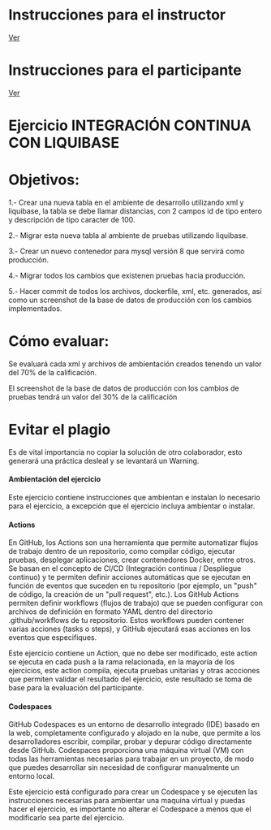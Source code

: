 # **Instrucciones para el instructor**
[Ver](Instrucciones/Readme_instructor.md)


# **Instrucciones para el participante**
[Ver](Instrucciones/Readme_participante.md)



# **Ejercicio INTEGRACIÓN CONTINUA CON LIQUIBASE**

# **Objetivos:**
1.- Crear una nueva tabla en el ambiente de desarrollo utilizando xml y liquibase, la tabla se debe llamar distancias, con 2 campos id de tipo entero y descripción de tipo caracter de 100.

2.- Migrar esta nueva tabla al ambiente de pruebas utilizando liquibase.

3.- Crear un nuevo contenedor para mysql versión 8 que servirá como producción.

4.- Migrar todos los cambios que existenen pruebas hacia producción.

5.- Hacer commit de todos los archivos, dockerfile, xml, etc. generados, así como un screenshot de la base de datos de producción con los cambios implementados.

# **Cómo evaluar:**
Se evaluará cada xml y archivos de ambientación creados tenendo un valor del 70% de la calificación.

El screenshot de la base de datos de producción con los cambios de pruebas tendrá un valor del 30% de la calificación

# Evitar el plagio
Es de vital importancia no copiar la solución de otro colaborador, esto generará una práctica desleal y se levantará un Warning.


#### Ambientación del ejercicio 
Este ejercicio contiene instrucciones que ambientan e instalan lo necesario para el ejercicio, a excepción que el ejercicio incluya ambientar o instalar.

#### Actions
En GitHub, los Actions son una herramienta que permite automatizar flujos de trabajo dentro de un repositorio, como compilar código, ejecutar pruebas, desplegar aplicaciones, crear contenedores Docker, entre otros. Se basan en el concepto de CI/CD (Integración continua / Despliegue continuo) y te permiten definir acciones automáticas que se ejecutan en función de eventos que suceden en tu repositorio (por ejemplo, un "push" de código, la creación de un "pull request", etc.).
Los GitHub Actions permiten definir workflows (flujos de trabajo) que se pueden configurar con archivos de definición en formato YAML dentro del directorio .github/workflows de tu repositorio. Estos workflows pueden contener varias acciones (tasks o steps), y GitHub ejecutará esas acciones en los eventos que especifiques.

Este ejercicio contiene un Action, que no debe ser modificado, este action se ejecuta en cada push a la rama relacionada, en la mayoría de los ejercicios, este action compila, ejecuta pruebas unitarias y otras accciones que permiten validar el resultado del ejercicio, este resultado se toma de base para la evaluación del participante.

#### Codespaces

GitHub Codespaces es un entorno de desarrollo integrado (IDE) basado en la web, completamente configurado y alojado en la nube, que permite a los desarrolladores escribir, compilar, probar y depurar código directamente desde GitHub. Codespaces proporciona una máquina virtual (VM) con todas las herramientas necesarias para trabajar en un proyecto, de modo que puedes desarrollar sin necesidad de configurar manualmente un entorno local.

Este ejercicio está configurado para crear un Codespace y se ejecuten las instrucciones necesarias para ambientar una maquina virtual y puedas hacer el ejercicio, es importante no alterar el Codespace a menos que el modificarlo sea parte del ejercicio.
